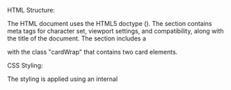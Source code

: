 HTML Structure:

The HTML document uses the HTML5 doctype (<!DOCTYPE html>).
The <head> section contains meta tags for character set, viewport settings, and compatibility, along with the title of the document.
The <body> section includes a <div> with the class "cardWrap" that contains two card elements.

CSS Styling:

The styling is applied using an internal <style> block in the HTML document.
The .cardWrap class styles the container for the cinema ticket cards, setting its width, margin, color, and font family.
The .card class represents each card and has a background gradient, height, float, and positioning properties. It also includes styling for the left and right sides of the card.
The .eye class styles an eye-like element with a background, position, and border-radius, creating a visually appealing effect.
The .number class styles the seat number section with text alignment and color.
The .barcode class creates a visually appealing barcode effect using box-shadow.

Content:

The cinema ticket information is displayed inside the cards, including the cinema name, movie name, person's name, seat number, and showtime.

Colors and Gradients:

The cards use a linear gradient background with varying shades.
The eye element has a white background with a red inner circle.

Typography:

Different heading sizes and font styles are used for various sections of the card.

Layout:

The cards are designed to be responsive, with proper spacing and alignment.

Overall, the design creates an aesthetically pleasing cinema ticket card with a modern and visually engaging style.





